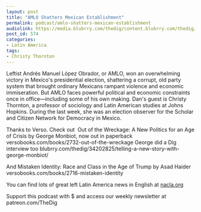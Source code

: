 ```yaml
---
layout: post
title: "AMLO Shatters Mexican Establishment"
permalink: podcast/amlo-shatters-mexican-establishment
audiolink: https://media.blubrry.com/thedig/content.blubrry.com/thedig/The_Dig_-_EP_126_-_Thornton.mp3
post_id: 574
categories: 
- Latin America
tags: 
- Christy Thornton
---
```


Leftist Andrés Manuel López Obrador, or AMLO, won an overwhelming victory in Mexico's presidential election, shattering a corrupt, old party system that brought ordinary Mexicans rampant violence and economic immiseration. But AMLO faces powerful political and economic constraints once in office—including some of his own making. Dan's guest is Christy Thornton, a professor of sociology and Latin American studies at Johns Hopkins. During the last week, she was an election observer for the Scholar and Citizen Network for Democracy in Mexico.

Thanks to Verso. Check out 
Out of the Wreckage: A New Politics for an Age of Crisis by George Monbiot, now out in paperback versobooks.com/books/2732-out-of-the-wreckage George did a Dig interview too blubrry.com/thedig/34202825/telling-a-new-story-with-george-monbiot/

And Mistaken Identity: Race and Class in the Age of Trump by Asad Haider versobooks.com/books/2716-mistaken-identity



You can find lots of great left Latin America news in English at 
[nacla.org](nacla.org)

Support this podcast with $ and access our weekly newsletter at patreon.com/TheDig

 